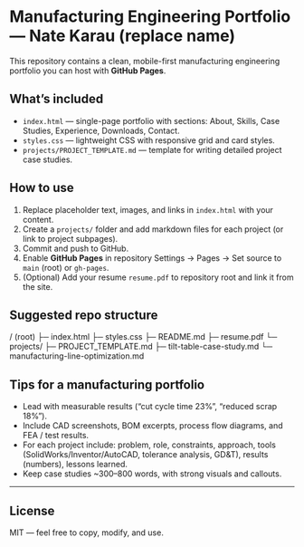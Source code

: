 # Manufacturing Engineering Portfolio — Nate Karau (replace name)

This repository contains a clean, mobile-first manufacturing engineering portfolio you can host with **GitHub Pages**.

## What’s included
- `index.html` — single-page portfolio with sections: About, Skills, Case Studies, Experience, Downloads, Contact.
- `styles.css` — lightweight CSS with responsive grid and card styles.
- `projects/PROJECT_TEMPLATE.md` — template for writing detailed project case studies.

## How to use
1. Replace placeholder text, images, and links in `index.html` with your content.
2. Create a `projects/` folder and add markdown files for each project (or link to project subpages).
3. Commit and push to GitHub.
4. Enable **GitHub Pages** in repository Settings → Pages → Set source to `main` (root) or `gh-pages`.
5. (Optional) Add your resume `resume.pdf` to repository root and link it from the site.

## Suggested repo structure
/ (root)
├─ index.html
├─ styles.css
├─ README.md
├─ resume.pdf
└─ projects/
├─ PROJECT_TEMPLATE.md
├─ tilt-table-case-study.md
└─ manufacturing-line-optimization.md

## Tips for a manufacturing portfolio
- Lead with measurable results (“cut cycle time 23%”, “reduced scrap 18%”).
- Include CAD screenshots, BOM excerpts, process flow diagrams, and FEA / test results.
- For each project include: problem, role, constraints, approach, tools (SolidWorks/Inventor/AutoCAD, tolerance analysis, GD&T), results (numbers), lessons learned.
- Keep case studies ~300–800 words, with strong visuals and callouts.

---

## License
MIT — feel free to copy, modify, and use.
